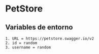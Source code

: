 # PetStore
## Variables de entorno
    1. URL = https://petstore.swagger.io/v2
    2. id = random
    3. username = random